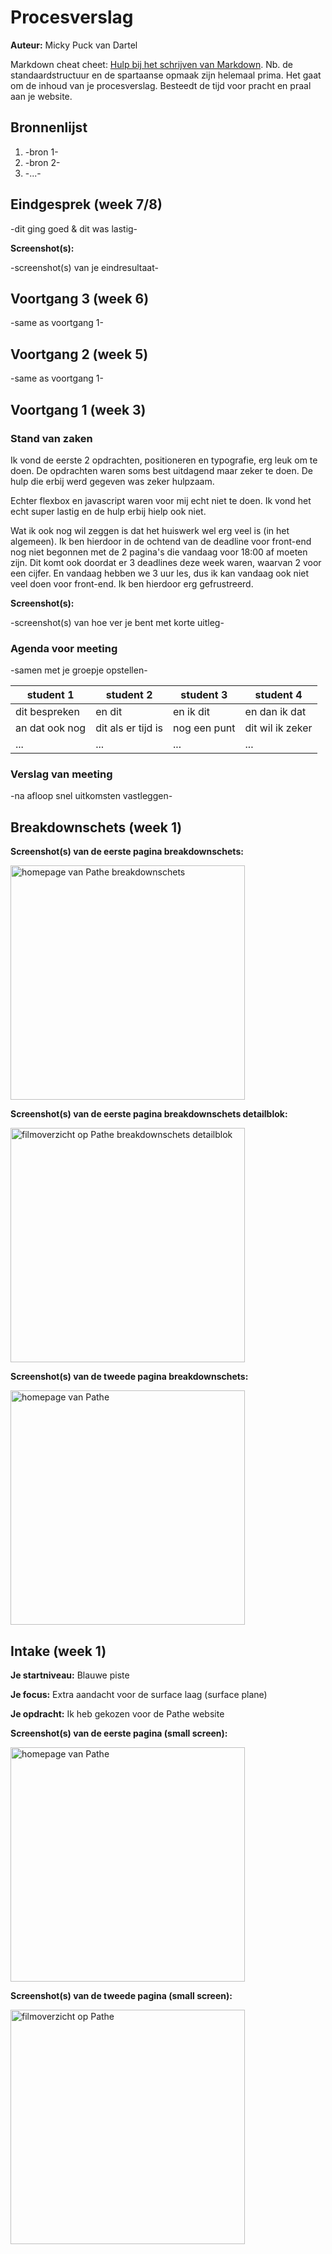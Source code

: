 # Procesverslag
**Auteur:** Micky Puck van Dartel

Markdown cheat cheet: [Hulp bij het schrijven van Markdown](https://github.com/adam-p/markdown-here/wiki/Markdown-Cheatsheet). Nb. de standaardstructuur en de spartaanse opmaak zijn helemaal prima. Het gaat om de inhoud van je procesverslag. Besteedt de tijd voor pracht en praal aan je website.



## Bronnenlijst
1. -bron 1-
2. -bron 2-
3. -...-



## Eindgesprek (week 7/8)

-dit ging goed & dit was lastig-

**Screenshot(s):**

-screenshot(s) van je eindresultaat-



## Voortgang 3 (week 6)

-same as voortgang 1-



## Voortgang 2 (week 5)

-same as voortgang 1-



## Voortgang 1 (week 3)

### Stand van zaken

Ik vond de eerste 2 opdrachten, positioneren en typografie, erg leuk om te doen. De opdrachten waren soms best uitdagend maar zeker te doen. De hulp die erbij werd gegeven was zeker hulpzaam.

Echter flexbox en javascript waren voor mij echt niet te doen. Ik vond het echt super lastig en de hulp erbij hielp ook niet.

Wat ik ook nog wil zeggen is dat het huiswerk wel erg veel is (in het algemeen). Ik ben hierdoor in de ochtend van de deadline voor front-end nog niet begonnen met de 2 pagina's die vandaag voor 18:00 af moeten zijn. Dit komt ook doordat er 3 deadlines deze week waren, waarvan 2 voor een cijfer. En vandaag hebben we 3 uur les, dus ik kan vandaag ook niet veel doen voor front-end. Ik ben hierdoor erg gefrustreerd.

**Screenshot(s):**

-screenshot(s) van hoe ver je bent met korte uitleg-

### Agenda voor meeting

-samen met je groepje opstellen-

| student 1      | student 2          | student 3    | student 4        |
| ---            | ---                | ---          | ---              |
| dit bespreken  | en dit             | en ik dit    | en dan ik dat    |
| an dat ook nog | dit als er tijd is | nog een punt | dit wil ik zeker |
| ...            | ...                | ...          | ...              |

### Verslag van meeting

-na afloop snel uitkomsten vastleggen-



## Breakdownschets (week 1)

**Screenshot(s) van de eerste pagina breakdownschets:**

<img src="images/breakdownschets_homepage.png" width="375px" alt="homepage van Pathe breakdownschets">

**Screenshot(s) van de eerste pagina breakdownschets detailblok:**

<img src="images/breakdownschets_homepage_blokdetail.png" width="375px" alt="filmoverzicht op Pathe breakdownschets detailblok">

**Screenshot(s) van de tweede pagina breakdownschets:**

<img src="images/breakdownschets_filmpagina.png" width="375px" alt="homepage van Pathe">


## Intake (week 1)

**Je startniveau:** Blauwe piste

**Je focus:** Extra aandacht voor de surface laag (surface plane)

**Je opdracht:** Ik heb gekozen voor de Pathe website

**Screenshot(s) van de eerste pagina (small screen):**

<img src="images/pathe_homepage.png" width="375px" alt="homepage van Pathe">

**Screenshot(s) van de tweede pagina (small screen):**

<img src="images/pathe_film.png" width="375px" alt="filmoverzicht op Pathe">
